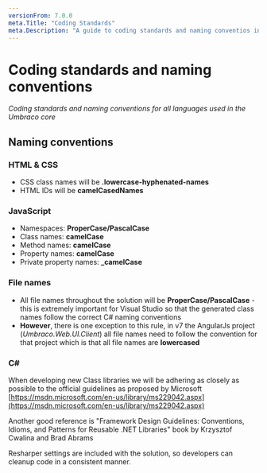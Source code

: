 ```yaml
---
versionFrom: 7.0.0
meta.Title: "Coding Standards"
meta.Description: "A guide to coding standards and naming conventios in Umbraco core."
---
```


# Coding standards and naming conventions

_Coding standards and naming conventions for all languages used in the Umbraco core_

## Naming conventions

### HTML & CSS
* CSS class names will be **.lowercase-hyphenated-names**
* HTML IDs will be **camelCasedNames**

### JavaScript
* Namespaces: **ProperCase/PascalCase**
* Class names: **camelCase**
* Method names: **camelCase**
* Property names: **camelCase**
* Private property names: **_camelCase**

### File names

* All file names throughout the solution will be **ProperCase/PascalCase** - this is extremely important for Visual Studio so that the generated class names follow the correct C&#35; naming conventions
* **However**, there is one exception to this rule, in v7 the AngularJs project (*Umbraco.Web.UI.Client*) all file names need to follow the convention for that project which is that all file names are **lowercased**

### C&#35;
When developing new Class libraries we will be adhering as closely as possible to the official guidelines as proposed by Microsoft [https://msdn.microsoft.com/en-us/library/ms229042.aspx](https://msdn.microsoft.com/en-us/library/ms229042.aspx)

Another good reference is "Framework Design Guidelines: Conventions, Idioms, and Patterns for Reusable .NET Libraries" book by Krzysztof Cwalina and Brad Abrams

Resharper settings are included with the solution, so developers can cleanup code in a consistent manner.
